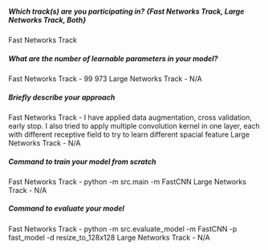 ##### Which track(s) are you participating in? {Fast Networks Track, Large Networks Track, Both}
Fast Networks Track

##### What are the number of learnable parameters in your model?
Fast Networks Track - 99 973
Large Networks Track - N/A

##### Briefly describe your approach
Fast Networks Track - I have applied data augmentation, cross validation, early stop. I also tried to apply multiple convolution kernel in one layer, each with different receptive field to try to learn different spacial feature
Large Networks Track - N/A

##### Command to train your model from scratch
Fast Networks Track - python -m src.main -m FastCNN
Large Networks Track - N/A

##### Command to evaluate your model
Fast Networks Track - python -m src.evaluate_model -m FastCNN -p fast_model -d resize_to_128x128
Large Networks Track - N/A